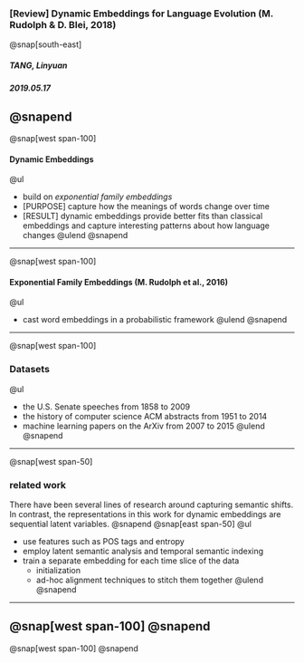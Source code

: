 ### [Review] Dynamic Embeddings for Language Evolution (M. Rudolph & D. Blei, 2018)
@snap[south-east]
##### TANG, Linyuan
##### 2019.05.17
@snapend
---
@snap[west span-100]
#### Dynamic Embeddings
@ul[](false)
- build on _exponential family embeddings_
- [PURPOSE] capture how the meanings of words change over time
- [RESULT] dynamic embeddings provide better fits than classical embeddings and capture interesting patterns about how language changes
@ulend
@snapend
---
@snap[west span-100]
#### Exponential Family Embeddings (M. Rudolph et al., 2016)
@ul[](false)
- cast word embeddings in a probabilistic framework
@ulend
@snapend
---
@snap[west span-100]
### Datasets
@ul[](false)
- the U.S. Senate speeches from 1858 to 2009
- the history of computer science ACM abstracts from 1951 to 2014
- machine learning papers on the ArXiv from 2007 to 2015
@ulend
@snapend
---
@snap[west span-50]
### related work
There have been several lines of research around capturing semantic shifts.
In contrast, the representations in this work for dynamic embeddings are sequential latent variables.
@snapend
@snap[east span-50]
@ul[](false)
- use features such as POS tags and entropy
- employ latent semantic analysis and temporal semantic indexing
- train a separate embedding for each time slice of the data
  - initialization
  - ad-hoc alignment techniques to stitch them together
@ulend
@snapend
---
@snap[west span-100]
@snapend
---
@snap[west span-100]
@snapend
